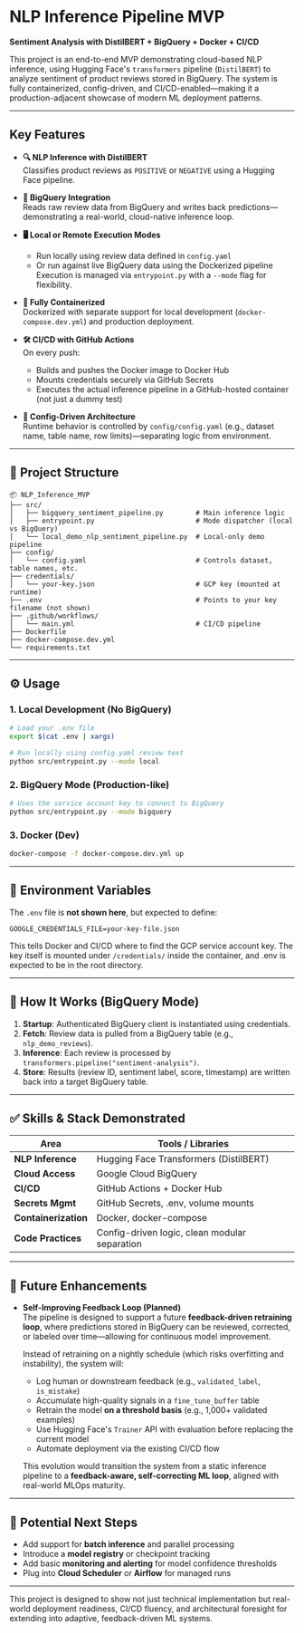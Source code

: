 # NLP Inference Pipeline MVP
**Sentiment Analysis with DistilBERT + BigQuery + Docker + CI/CD**

This project is an end-to-end MVP demonstrating cloud-based NLP inference, using Hugging Face's `transformers` pipeline (`DistilBERT`) to analyze sentiment of product reviews stored in BigQuery. The system is fully containerized, config-driven, and CI/CD-enabled—making it a production-adjacent showcase of modern ML deployment patterns.

---

## Key Features

- **🔍 NLP Inference with DistilBERT**  
  Classifies product reviews as `POSITIVE` or `NEGATIVE` using a Hugging Face pipeline.

- **📡 BigQuery Integration**  
  Reads raw review data from BigQuery and writes back predictions—demonstrating a real-world, cloud-native inference loop.

- **🖥️ Local or Remote Execution Modes**  
  - Run locally using review data defined in `config.yaml`  
  - Or run against live BigQuery data using the Dockerized pipeline  
  Execution is managed via `entrypoint.py` with a `--mode` flag for flexibility.

- **🐳 Fully Containerized**  
  Dockerized with separate support for local development (`docker-compose.dev.yml`) and production deployment.

- **🛠 CI/CD with GitHub Actions**  
  On every push:
  - Builds and pushes the Docker image to Docker Hub
  - Mounts credentials securely via GitHub Secrets
  - Executes the actual inference pipeline in a GitHub-hosted container (not just a dummy test)

- **📁 Config-Driven Architecture**  
  Runtime behavior is controlled by `config/config.yaml` (e.g., dataset name, table name, row limits)—separating logic from environment.

---

## 📂 Project Structure

```
📦 NLP_Inference_MVP
├── src/
│   ├── bigquery_sentiment_pipeline.py        # Main inference logic
│   ├── entrypoint.py                         # Mode dispatcher (local vs BigQuery)
│   └── local_demo_nlp_sentiment_pipeline.py  # Local-only demo pipeline
├── config/
│   └── config.yaml                           # Controls dataset, table names, etc.
├── credentials/
│   └── your-key.json                         # GCP key (mounted at runtime)
├── .env                                      # Points to your key filename (not shown)
├── .github/workflows/
│   └── main.yml                              # CI/CD pipeline
├── Dockerfile
├── docker-compose.dev.yml
└── requirements.txt
```

---

## ⚙️ Usage

### 1. Local Development (No BigQuery)
```bash
# Load your .env file
export $(cat .env | xargs)

# Run locally using config.yaml review text
python src/entrypoint.py --mode local
```

### 2. BigQuery Mode (Production-like)
```bash
# Uses the service account key to connect to BigQuery
python src/entrypoint.py --mode bigquery
```

### 3. Docker (Dev)
```bash
docker-compose -f docker-compose.dev.yml up
```

---

## 🔐 Environment Variables

The `.env` file is **not shown here**, but expected to define:
```env
GOOGLE_CREDENTIALS_FILE=your-key-file.json
```

This tells Docker and CI/CD where to find the GCP service account key. The key itself is mounted under `/credentials/` inside the container, and .env is expected to be in the root directory.

---

## 🧪 How It Works (BigQuery Mode)

1. **Startup**: Authenticated BigQuery client is instantiated using credentials.
2. **Fetch**: Review data is pulled from a BigQuery table (e.g., `nlp_demo_reviews`).
3. **Inference**: Each review is processed by `transformers.pipeline("sentiment-analysis")`.
4. **Store**: Results (review ID, sentiment label, score, timestamp) are written back into a target BigQuery table.

---

## ✅ Skills & Stack Demonstrated

| Area               | Tools / Libraries |
|--------------------|-------------------|
| **NLP Inference**   | Hugging Face Transformers (DistilBERT) |
| **Cloud Access**    | Google Cloud BigQuery |
| **CI/CD**           | GitHub Actions + Docker Hub |
| **Secrets Mgmt**    | GitHub Secrets, .env, volume mounts |
| **Containerization**| Docker, docker-compose |
| **Code Practices**  | Config-driven logic, clean modular separation |

---

## 🔮 Future Enhancements

- **Self-Improving Feedback Loop (Planned)**  
  The pipeline is designed to support a future **feedback-driven retraining loop**, where predictions stored in BigQuery can be reviewed, corrected, or labeled over time—allowing for continuous model improvement.

  Instead of retraining on a nightly schedule (which risks overfitting and instability), the system will:
  - Log human or downstream feedback (e.g., `validated_label`, `is_mistake`)
  - Accumulate high-quality signals in a `fine_tune_buffer` table
  - Retrain the model **on a threshold basis** (e.g., 1,000+ validated examples)
  - Use Hugging Face's `Trainer` API with evaluation before replacing the current model
  - Automate deployment via the existing CI/CD flow

  This evolution would transition the system from a static inference pipeline to a **feedback-aware, self-correcting ML loop**, aligned with real-world MLOps maturity.

---

## 🧭 Potential Next Steps

- Add support for **batch inference** and parallel processing
- Introduce a **model registry** or checkpoint tracking
- Add basic **monitoring and alerting** for model confidence thresholds
- Plug into **Cloud Scheduler** or **Airflow** for managed runs

---

This project is designed to show not just technical implementation but real-world deployment readiness, CI/CD fluency, and architectural foresight for extending into adaptive, feedback-driven ML systems.
